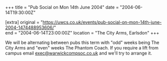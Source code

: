 +++
title = "Pub Social on Mon 14th June 2004"
date = "2004-06-14T19:30:00Z"

[extra]
original = "https://uwcs.co.uk/events/pub-social-on-mon-14th-june-2004-1474488953606/"    
end = "2004-06-14T23:00:00Z"
location = "The City Arms, Earlsdon"
+++

We will be alternating between pubs this term with "odd" weeks being The City Arms and "even" weeks The Phantom Coach. If you require a lift from campus email exec@warwickcompsoc.co.uk and we'll try to arrange it.

